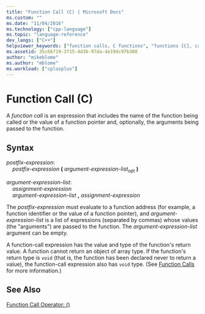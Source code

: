```yaml
---
title: "Function Call (C) | Microsoft Docs"
ms.custom: ""
ms.date: "11/04/2016"
ms.technology: ["cpp-language"]
ms.topic: "language-reference"
dev_langs: ["C++"]
helpviewer_keywords: ["function calls, C functions", "functions [C], calling", "function calls"]
ms.assetid: 35c66719-3f15-4d3b-97da-4e19dc97b308
author: "mikeblome"
ms.author: "mblome"
ms.workload: ["cplusplus"]
---
```

# Function Call (C)

A *function call* is an expression that includes the name of the function being called or the value of a function pointer and, optionally, the arguments being passed to the function.  
  
## Syntax

*postfix-expression*:<br/>
&nbsp;&nbsp;&nbsp;&nbsp;*postfix-expression*  **(**  *argument-expression-list*<sub>opt</sub> **)**  
  
*argument-expression-list*:<br/>
&nbsp;&nbsp;&nbsp;&nbsp;*assignment-expression*<br/> 
&nbsp;&nbsp;&nbsp;&nbsp;*argument-expression-list* **,** *assignment-expression*  
  
The *postfix-expression* must evaluate to a function address (for example, a function identifier or the value of a function pointer), and *argument-expression-list* is a list of expressions (separated by commas) whose values (the "arguments") are passed to the function. The *argument-expression-list* argument can be empty.  
  
A function-call expression has the value and type of the function's return value. A function cannot return an object of array type. If the function's return type is `void` (that is, the function has been declared never to return a value), the function-call expression also has `void` type. (See [Function Calls](../c-language/function-calls.md) for more information.)  
  
## See Also

[Function Call Operator: ()](../cpp/function-call-operator-parens.md)